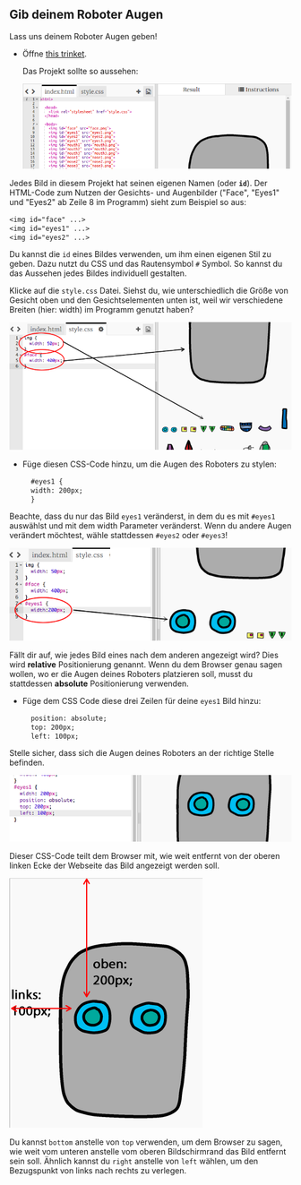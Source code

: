 ## Gib deinem Roboter Augen

Lass uns deinem Roboter Augen geben!

+ Öffne [this trinket](http://jumpto.cc/web-robot).
    
    Das Projekt sollte so aussehen:
    
    ![Screenshot](images/robot-starter.png)

Jedes Bild in diesem Projekt hat seinen eigenen Namen (oder __`id`__). Der HTML-Code zum Nutzen der Gesichts- und Augenbilder ("Face", "Eyes1" und "Eyes2" ab Zeile 8 im Programm) sieht zum Beispiel so aus:

    <img id="face" ...>
    <img id="eyes1" ...>
    <img id="eyes2" ...>
    

Du kannst die `id` eines Bildes verwenden, um ihm einen eigenen Stil zu geben. Dazu nutzt du CSS und das Rautensymbol `#` Symbol. So kannst du das Aussehen jedes Bildes individuell gestalten.

Klicke auf die `style.css` Datei. Siehst du, wie unterschiedlich die Größe von Gesicht oben und den Gesichtselementen unten ist, weil wir verschiedene Breiten (hier: width) im Programm genutzt haben?

![Screenshot](images/robot-id.png)

+ Füge diesen CSS-Code hinzu, um die Augen des Roboters zu stylen:
    
        #eyes1 {
        width: 200px;
        }
        

Beachte, dass du nur das Bild `eyes1` veränderst, in dem du es mit `#eyes1` auswählst und mit dem width Parameter veränderst. Wenn du andere Augen verändert möchtest, wähle stattdessen `#eyes2` oder `#eyes3`!

![Screenshot](images/robot-eyes-width.png)

Fällt dir auf, wie jedes Bild eines nach dem anderen angezeigt wird? Dies wird **relative** Positionierung genannt. Wenn du dem Browser genau sagen wollen, wo er die Augen deines Roboters platzieren soll, musst du stattdessen **absolute** Positionierung verwenden.

+ Füge dem CSS Code diese drei Zeilen für deine `eyes1` Bild hinzu:
    
        position: absolute;
        top: 200px;
        left: 100px;
        

Stelle sicher, dass sich die Augen deines Roboters an der richtige Stelle befinden.

![Screenshot](images/robot-eyes-position.png)

Dieser CSS-Code teilt dem Browser mit, wie weit entfernt von der oberen linken Ecke der Webseite das Bild angezeigt werden soll.

![Screenshot](images/robot-eyes-position2.png)

Du kannst `bottom` anstelle von `top` verwenden, um dem Browser zu sagen, wie weit vom unteren anstelle vom oberen Bildschirmrand das Bild entfernt sein soll. Ähnlich kannst du `right` anstelle von `left` wählen, um den Bezugspunkt von links nach rechts zu verlegen.
